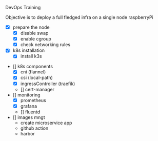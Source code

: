 DevOps Training

Objective is to deploy a full fledged infra on a single node raspberryPi

- [x] prepare the node
    - [x] disable swap
    - [x] enable cgroup
    - [x] check networking rules
- [x] k8s installation
    - [x] install k3s
- [] k8s components
    - [x] cni (flannel)
    - [x] csi (local-path)
    - [x] ingressController (traefik)
    - [] cert-manager
- [] monitoring
    - [x] prometheus
    - [x] grafana
    - [] fluentd
- [] images mngt    
    - create microservice app
    - github action
    - harbor
